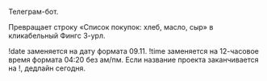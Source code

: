 Телеграм-бот.

Превращает строку «Список покупок: хлеб, масло, сыр» в кликабельный Фингс 3-урл.

!date заменяется на дату формата 09.11.
!time заменяется на 12-часовое время формата 04:20 без ам/пм.
Если название проекта заканчивается на !, дедлайн сегодня.